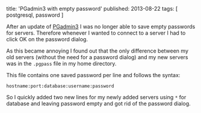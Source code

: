 title: 'PGadmin3 with empty password'
published: 2013-08-22
tags: [ postgresql, password ]

After an update of [PGadmin3](http://www.pgadmin.org/) I was no longer able to
save empty passwords for servers. Therefore whenever I wanted to connect to a
server I had to click OK on the password dialog.

As this became annoying I found out that the only difference between my old
servers (without the need for a password dialog) and my new servers was in the
`.pgpass` file in my home directory.

This file contains one saved password per line and follows the syntax:

    hostname:port:database:username:password

So I quickly added two new lines for my newly added servers using `*` for
database and leaving password empty and got rid of the password dialog.
